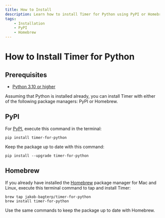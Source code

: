 ```yaml
---
title: How to Install
description: Learn how to install Timer for Python using PyPI or Homebrew package managers. Quick installation guide and step-by-step instructions.
tags:
    - Installation
    - PyPI
    - Homebrew
---
```


# How to Install Timer for Python
## Prerequisites
* [Python 3.10 or higher](https://www.python.org)

Assuming that Python is installed already, you can install Timer with either of the following package managers: PyPI or Homebrew.

## PyPI
For [PyPI](https://pypi.org/project/timer-for-python/), execute this command in the terminal:

```shell title=""
pip install timer-for-python
```

Keep the package up to date with this command:

```shell title=""
pip install --upgrade timer-for-python
```

## Homebrew
If you already have installed the [Homebrew](https://brew.sh) package manager for Mac and Linux, execute this terminal command to tap and install Timer:

```shell title=""
brew tap jakob-bagterp/timer-for-python
brew install timer-for-python
```

Use the same commands to keep the package up to date with Homebrew.
